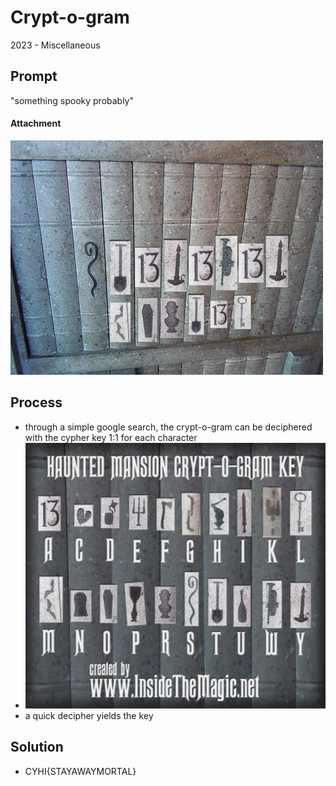 # Crypt-o-gram
2023 - Miscellaneous

## Prompt
"something spooky probably"
#### Attachment
![Haunted Mansion Crypt Image](files/9354b3d60e82.png)

## Process
* through a simple google search, the crypt-o-gram can be deciphered with the cypher key 1:1 for each character
* ![Cypher key](files/haunted-mansion-cryptogram-key-550x487.jpg)
* a quick decipher yields the key

## Solution
* CYHI{STAYAWAYMORTAL}